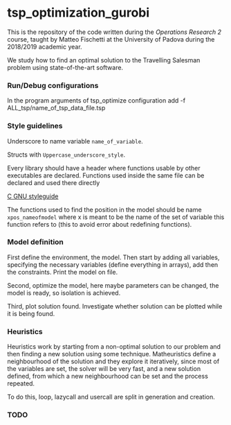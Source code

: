 # tsp_optimization_gurobi

This is the repository of the code written during the *Operations Research 2* course, taught by Matteo Fischetti at 
the University of Padova during the 2018/2019 academic year.

We study how to find an optimal solution to the Travelling Salesman problem using state-of-the-art software.

### Run/Debug configurations
In the program arguments of tsp_optimize configuration add -f ALL_tsp/name_of_tsp_data_file.tsp 
### Style guidelines
Underscore to name variable `name_of_variable`.
 
Structs with `Uppercase_underscore_style`.

Every library should have a header where functions usable by other executables are declared. Functions used inside the 
same file can be declared and used there directly

[C GNU styleguide](https://www.gnu.org/prep/standards/html_node/Writing-C.html)

The functions used to find the position in the model should be name `xpos_nameofmodel` where x 
is meant to be the name of the set of variable this function refers to (this to avoid error 
about redefining functions).

### Model definition

First define the environment, the model. Then start by adding all variables, specifying the 
necessary variables (define everything in arrays), add then the constraints. Print the model
on file.

Second, optimize the model, here maybe parameters can be changed, the model is ready, 
so isolation is achieved.

Third, plot solution found. Investigate whether solution can be plotted while it is being found.

### Heuristics
Heuristics work by starting from a non-optimal solution to our problem and then finding a new 
solution using some technique. Matheuristics define a neighbourhood of the solution and they 
explore it iteratively, since most of the variables are set, the solver will be very fast, and
a new solution defined, from which a new neighbourhood can be set and the process repeated.

To do this, loop, lazycall and usercall are split in generation and creation.


### TODO



